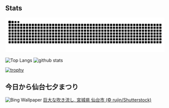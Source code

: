 ## Stats
<picture>
  <source media="(prefers-color-scheme: dark)" srcset="https://raw.githubusercontent.com/ba230t/ba230t/output/github-contribution-grid-snake-dark.svg">
  <source media="(prefers-color-scheme: light)" srcset="https://raw.githubusercontent.com/ba230t/ba230t/output/github-contribution-grid-snake.svg">
  <img alt="github contribution grid snake animation" src="https://raw.githubusercontent.com/ba230t/ba230t/output/github-contribution-grid-snake.svg">
</picture>

<p align="left">
  <img alt="Top Langs" height="150px" src="https://github-readme-stats.vercel.app/api/top-langs/?username=ba230t&layout=compact&theme=transparent" />
  <img alt="github stats" height="150px" src="https://github-readme-stats.vercel.app/api?username=ba230t&theme=transparent" />
</p>

[![trophy](https://github-profile-trophy.vercel.app/?username=ba230t&theme=transparent&column=7)](https://github.com/ryo-ma/github-profile-trophy)


<!-- Bing Wallpaper Start -->
## 今日から仙台七夕まつり
![Bing Wallpaper](https://www.bing.com/th?id=OHR.SendaiTanabata2024_JA-JP8906260169_1920x1080.jpg&rf=LaDigue_1920x1080.jpg&pid=hp)
[巨大な吹き流し, 宮城県 仙台市 (© rujin/Shutterstock)](https://www.bing.com/search?q=%E4%BB%99%E5%8F%B0%E4%B8%83%E5%A4%95%E3%81%BE%E3%81%A4%E3%82%8A&form=hpcapt&filters=HpDate%3a%2220240805_1500%22)
<!-- Bing Wallpaper End -->
